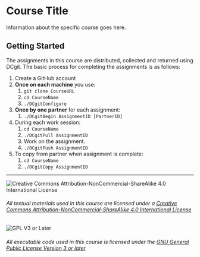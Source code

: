 # Course Title

Information about the specific course goes here.

## Getting Started
The assignments in this course are distributed, collected and returned using DCgit. The basic process for completing the assignments is as follows:

1. Create a GitHub account
1. __Once on each machine__ you use:
   1. `git clone CourseURL`
   1. `cd CourseName`
   1. `./DCgitConfigure`
1. __Once by one partner__ for each assignment:
   1. `./DCgitBegin AssignmentID [PartnerID]`
1. During each work session:
   1. `cd CourseName`
   1. `./DCgitPull AssignmentID`
   1. Work on the assignment.
   1. `./DCgitPush AssignmentID`
1. To copy from partner when assignment is complete:
   1. `cd CourseName`
   1. `./DCgitCopy AssignmentID`

___
![Creative Commons Attribution-NonCommercial-ShareAlike 4.0 International License](https://i.creativecommons.org/l/by-nc-sa/4.0/88x31.png "Creative Commons Attribution-NonCommercial-ShareAlike 4.0 International License")
###### All textual materials used in this course are licensed under a [Creative Commons Attribution-NonCommercial-ShareAlike 4.0 International License](http://creativecommons.org/licenses/by-nc-sa/4.0/)

![GPL V3 or Later](https://www.gnu.org/graphics/gplv3-or-later-sm.png "GPL V3 or later")
###### All executable code used in this course is licensed under the [GNU General Public License Version 3 or later](https://www.gnu.org/licenses/gpl.txt)
